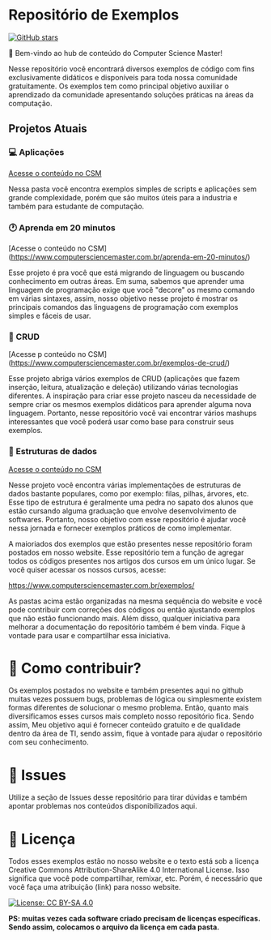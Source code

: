 

# Repositório de Exemplos

[![GitHub stars](https://img.shields.io/github/stars/ComputerScienceMaster/Exemplos.svg?style=social&label=Star&maxAge=2592000)](https://GitHub.com/ComputerScienceMaster/Exemplos/stargazers/)



 👋 Bem-vindo ao hub de conteúdo do Computer Science Master! 

Nesse repositório você encontrará diversos exemplos de código com fins exclusivamente didáticos e disponíveis para toda nossa comunidade gratuitamente. Os exemplos tem como principal objetivo auxiliar o aprendizado da comunidade apresentando soluções práticas na áreas da computação. 



## Projetos Atuais

### 💻 Aplicações

[Acesse o conteúdo no CSM](https://www.computersciencemaster.com.br/exemplos-de-aplicacoes/)

Nessa pasta você encontra exemplos simples de scripts e aplicações sem grande complexidade, porém que são muitos úteis para a industria e também para estudante de computação.

### 🕐 Aprenda em 20 minutos

[Acesse o conteúdo no CSM] (https://www.computersciencemaster.com.br/aprenda-em-20-minutos/)

Esse projeto é pra você que está migrando de linguagem ou buscando conhecimento em outras áreas. Em suma, sabemos que aprender uma linguagem de programação exige que você "decore" os mesmo comando em várias sintaxes, assim, nosso objetivo nesse projeto é mostrar os principais comandos das linguagens de programação com exemplos simples e fáceis de usar.

### 🔑 CRUD

[Acesse p conteúdo no CSM] (https://www.computersciencemaster.com.br/exemplos-de-crud/)

Esse projeto abriga vários exemplos de CRUD (aplicações que fazem inserção, leitura, atualização e deleção) utilizando várias tecnologias diferentes. A inspiração para criar esse projeto nasceu da necessidade de sempre criar os mesmos exemplos didáticos para aprender alguma nova linguagem. Portanto, nesse repositório você vai encontrar vários mashups interessantes que você poderá usar como base para construir seus exemplos.

###  🧠 Estruturas de dados

[Acesse o conteúdo no CSM](https://www.computersciencemaster.com.br/exercicios-de-estrutura-de-dados/)

Nesse projeto você encontra várias implementações de estruturas de dados bastante populares, como por exemplo: filas, pilhas, árvores, etc. Esse tipo de estrutura é geralmente uma pedra no sapato dos alunos que estão cursando alguma graduação que envolve desenvolvimento de softwares. Portanto, nosso objetivo com esse repositório é ajudar você nessa jornada e fornecer exemplos práticos de como implementar. 


A maioriados dos exemplos que estão presentes nesse repositório foram postados em nosso website. Esse repositório tem a função de agregar todos os códigos presentes nos artigos dos cursos em um único lugar. Se você quiser acessar os nossos cursos, acesse:

https://www.computersciencemaster.com.br/exemplos/

As pastas acima estão organizadas na mesma sequência do website e você pode contribuir com correções dos códigos ou então ajustando exemplos que não estão funcionando mais. Além disso, qualquer iniciativa para melhorar a documentação do repositório também é bem vinda. Fique à vontade para usar e compartilhar essa iniciativa.


# 🌟 Como contribuir?

Os exemplos postados no website e também presentes aqui no github muitas vezes possuem bugs, problemas de lógica ou simplesmente existem formas diferentes de solucionar o mesmo problema. Então, quanto mais diversificamos esses cursos mais completo nosso repositório fica. Sendo assim, Meu objetivo aqui é fornecer conteúdo gratuito e de qualidade dentro da área de TI, sendo assim, fique à vontade para ajudar o repositório com seu conhecimento. 

# 🎯 Issues

Utilize a seção de Issues desse repositório para tirar dúvidas e também apontar problemas nos conteúdos disponibilizados aqui.

# 📄 Licença 

Todos esses exemplos estão no nosso website e o texto está sob a licença Creative Commons Attribution-ShareAlike 4.0 International License. Isso significa que você pode compartilhar, remixar, etc. Porém, é necessário que você faça uma atribuição (link) para nosso website.

[![License: CC BY-SA 4.0](https://img.shields.io/badge/License-CC%20BY--SA%204.0-lightgrey.svg)](https://creativecommons.org/licenses/by-sa/4.0/)

**PS: muitas vezes cada software criado precisam de licenças específicas. Sendo assim, colocamos o arquivo da licença em cada pasta.**
